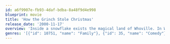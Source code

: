 ```yaml
---
id: a6f9907e-fb93-4daf-bdba-8a48f9d4e998
blueprint: movie
title: 'How the Grinch Stole Christmas'
release_date: '2000-11-17'
overview: 'Inside a snowflake exists the magical land of Whoville. In Whoville, live the Whos, an almost mutated sort of Munchkin-like people. All the Whos love Christmas, yet just outside of their beloved Whoville lives the Grinch. The Grinch is a nasty creature that hates Christmas, and plots to steal it away from the Whos, whom he equally abhors. Yet a small child, Cindy Lou Who, decides to try befriending the Grinch.'
genres: '[{"id": 10751, "name": "Family"}, {"id": 35, "name": "Comedy"}, {"id": 14, "name": "Fantasy"}]'
---
```

